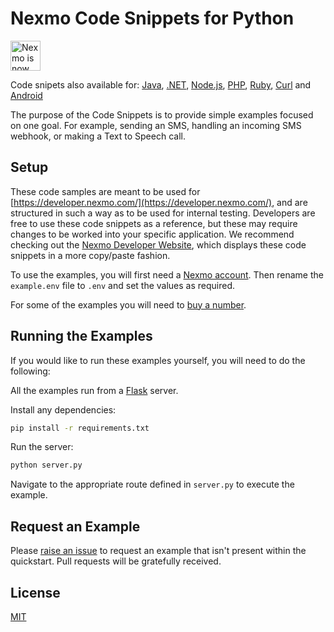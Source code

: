 # Nexmo Code Snippets for Python

<img src="https://developer.nexmo.com/assets/images/Vonage_Nexmo.svg" height="48px" alt="Nexmo is now known as Vonage" />

Code snipets also available for: [Java](https://github.com/nexmo/nexmo-java-code-snippets), [.NET](https://github.com/nexmo/nexmo-dotnet-code-snippets), [Node.js](https://github.com/nexmo/nexmo-node-code-snippets), [PHP](https://github.com/nexmo/nexmo-php-code-snippets), [Ruby](https://github.com/nexmo/nexmo-ruby-code-snippets), [Curl](https://github.com/Nexmo/nexmo-curl-code-snippets) and [Android](https://github.com/nexmo-community/quickstart-android)

The purpose of the Code Snippets is to provide simple examples focused
on one goal. For example, sending an SMS, handling an incoming SMS webhook,
or making a Text to Speech call.

## Setup

These code samples are meant to be used for [https://developer.nexmo.com/](https://developer.nexmo.com/), and are structured in such a way as to be used for internal testing. Developers are free to use these code snippets as a reference, but these may require changes to be worked into your specific application. We recommend checking out the [Nexmo Developer Website](https://developer.nexmo.com/), which displays these code snippets in a more copy/paste fashion.

To use the examples, you will first need a [Nexmo account][sign-up]. Then rename
the `example.env` file to `.env` and set the values as required.

For some of the examples you will need to [buy a number][buy-number].

## Running the Examples

If you would like to run these examples yourself, you will need to do the following:

All the examples run from a [Flask](http://flask.pocoo.org/) server.

Install any dependencies:


```sh
pip install -r requirements.txt
```

Run the server:

```sh
python server.py
```

Navigate to the appropriate route defined in `server.py` to execute the example.

## Request an Example

Please [raise an issue](https://github.com/nexmo-community/nexmo-python-quickstart/issues) to request an example that isn't present within the quickstart. Pull requests will be gratefully received.

## License

[MIT](LICENSE)

[sign-up]: https://dashboard.nexmo.com/sign-up
[buy-number]: https://dashboard.nexmo.com/buy-numbers
